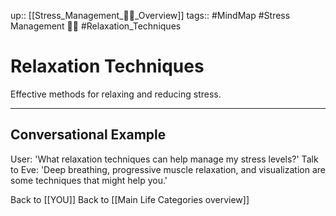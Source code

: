 up:: [[Stress_Management_💆‍♂️_Overview]]
tags:: #MindMap #Stress Management 💆‍♂️ #Relaxation_Techniques

# Relaxation Techniques

Effective methods for relaxing and reducing stress.

---
## Conversational Example
User: 'What relaxation techniques can help manage my stress levels?'
Talk to Eve: 'Deep breathing, progressive muscle relaxation, and visualization are some techniques that might help you.'

Back to [[YOU]]
Back to [[Main Life Categories overview]]
